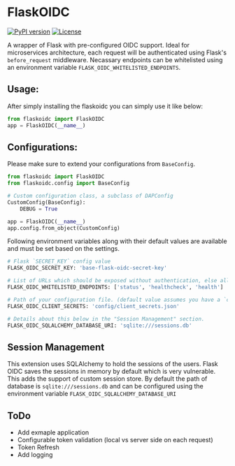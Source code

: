 # FlaskOIDC
[![PyPI version](https://badge.fury.io/py/flaskoidc.svg)](https://badge.fury.io/py/flaskoidc)
[![License](http://img.shields.io/:license-Apache%202-blue.svg)](LICENSE)

A wrapper of Flask with pre-configured OIDC support. Ideal for microservices architecture, each request will be authenticated using Flask's `before_request` middleware. Necassary endpoints can be whitelisted using an environment variable `FLASK_OIDC_WHITELISTED_ENDPOINTS`. 

## Usage:

After simply installing the flaskoidc you can simply use it like below:

```python
from flaskoidc import FlaskOIDC
app = FlaskOIDC(__name__)
``` 

## Configurations:

Please make sure to extend your configurations from `BaseConfig`.

```python
from flaskoidc import FlaskOIDC
from flaskoidc.config import BaseConfig

# Custom configuration class, a subclass of DAPConfig
CustomConfig(BaseConfig):
    DEBUG = True

app = FlaskOIDC(__name__)
app.config.from_object(CustomConfig)

```

Following environment variables along with their default values are available and must be set based on the settings. 

```python
# Flask `SECRET_KEY` config value
FLASK_OIDC_SECRET_KEY: 'base-flask-oidc-secret-key'

# List of URLs which should be exposed without authentication, else all request will be authenticated.
FLASK_OIDC_WHITELISTED_ENDPOINTS: ['status', 'healthcheck', 'health']

# Path of your configuration file. (default value assumes you have a `config/client_secrets.json` available.
FLASK_OIDC_CLIENT_SECRETS: 'config/client_secrets.json'

# Details about this below in the "Session Management" section.
FLASK_OIDC_SQLALCHEMY_DATABASE_URI: 'sqlite:///sessions.db'

```

## Session Management
This extension uses SQLAlchemy to hold the sessions of the users. Flask OIDC saves the sessions in memory by default 
which is very vulnerable. This adds the support of custom session store. 
By default the path of database is `sqlite:///sessions.db` and can be configured using the environment variable `FLASK_OIDC_SQLALCHEMY_DATABASE_URI`


## ToDo
- Add exmaple application
- Configurable token validation (local vs server side on each request)
- Token Refresh
- Add logging

